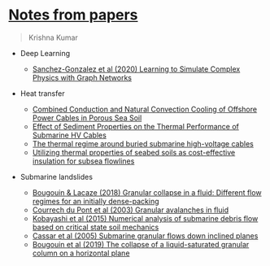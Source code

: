 # [Notes from papers](https://kks32.github.io/notes/)

> Krishna Kumar

* Deep Learning
	* [Sanchez-Gonzalez et al (2020) Learning to Simulate Complex Physics with Graph Networks](deep-learning/learning-to-simulate/learning-to-simulate.md)
	
* Heat transfer
	* [Combined Conduction and Natural Convection Cooling of Offshore Power Cables in Porous Sea Soil](heat-transfer/combined-conduction-natural-convection-cooling-of-offshore-power-cables-in-porous-sea-soil/combined-conduction-natural-convection-cooling-of-offshore-power-cables-in-porous-sea-soil.md)
	* [Effect of Sediment Properties on the Thermal Performance of Submarine HV Cables](heat-transfer/thermal-properties-hv-cables-numerical/thermal-properties-hv-cables-numerical.md)
	* [The thermal regime around buried submarine high-voltage cables](heat-transfer/thermal-regime-submarine-hv-cable-experiment/thermal-regime-submarine-hv-cable-experiment.md)
	* [Utilizing thermal properties of seabed soils as cost-effective insulation for subsea flowlines](heat-transfer/thermal-properties-seabed-subsea-flowlines.md)
	
* Submarine landslides
	* [Bougouin & Lacaze (2018) Granular collapse in a fluid: Different flow regimes for an initially dense-packing](submarine-slides/dense-granular-collapse-fluid-regimes/dense-granular-collapse-fluid-regimes.md)
	* [Courrech du Pont et al (2003) Granular avalanches in fluid](submarine-slides/granular-avalanches-fluid/granular-avalanches-fluid.md)
	* [Kobayashi et al (2015) Numerical analysis of submarine debris flow based on critical state soil mechanics](submarine-slides/numerical-analysis-submarine-critical-state/numerical_analysis_submarine_debris_critical_state.md)
	* [Cassar et al (2005) Submarine granular flows down inclined planes](submarine-slides/submarine-granular-flows-down-inclined-planes/submarine-granular-flows-down-inclined-planes.md)
	* [Bougouin et al (2019) The collapse of a liquid-saturated granular column on a horizontal plane](submarine-slides/collapse-liquid-saturated-column)